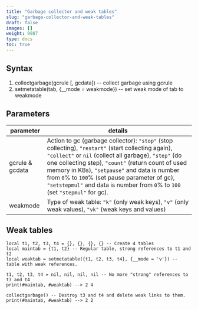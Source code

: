 ```yaml
---
title: "Garbage collector and weak tables"
slug: "garbage-collector-and-weak-tables"
draft: false
images: []
weight: 9987
type: docs
toc: true
---
```


## Syntax
1. collectgarbage(gcrule [, gcdata]) -- collect garbage using gcrule
2. setmetatable(tab, {__mode = weakmode}) -- set weak mode of tab to weakmode

## Parameters
| parameter | details |
|----------|---------|
|gcrule & gcdata| Action to gc (garbage collector): `"stop"` (stop collecting), `"restart"` (start collecting again), `"collect"` or `nil` (collect all garbage), `"step"` (do one collecting step), `"count"` (return count of used memory in KBs), `"setpause"` and data is number from `0`% to `100`% (set pause parameter of gc), `"setstepmul"` and data is number from `0`% to `100` (set `"stepmul"` for gc).|
| weakmode | Type of weak table: `"k"` (only weak keys), `"v"` (only weak values), `"vk"` (weak keys and values) |

## Weak tables
    local t1, t2, t3, t4 = {}, {}, {}, {} -- Create 4 tables
    local maintab = {t1, t2} -- Regular table, strong references to t1 and t2
    local weaktab = setmetatable({t1, t2, t3, t4}, {__mode = 'v'}) -- table with weak references.

    t1, t2, t3, t4 = nil, nil, nil, nil -- No more "strong" references to t3 and t4
    print(#maintab, #weaktab) --> 2 4

    collectgarbage() -- Destroy t3 and t4 and delete weak links to them.
    print(#maintab, #weaktab) --> 2 2

